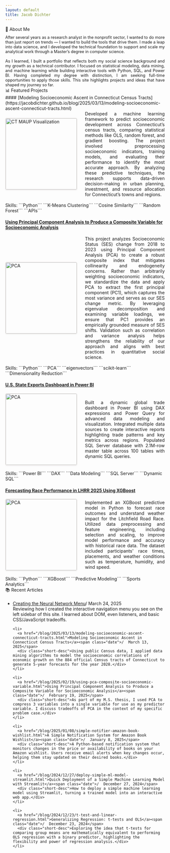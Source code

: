 ```yaml
---
layout: default
title: Jacob Dichter
---
```


<div class="home-buttontile" style="margin-bottom: 10px;">🌱 About Me</div>
<div class="aboutme-text">
<p style="margin: 0; text-align: justify; font-size: 0.9em;">After several years as a research analyst in the nonprofit sector, I wanted to do more than just report on trends — I wanted to build the tools that drive them. I made a leap into data science, and I developed the technical foundation to support and scale my analytical work through a Master’s degree in computer science.</p>

<p style="margin-top: 15px; margin-bottom: 0px; text-align: justify; font-size: 0.9em;">As I learned, I built a portfolio that reflects both my social science background and my growth as a technical contributor. I focused on statistical modeling, data mining, and machine learning while building interactive tools with Python, SQL, and Power BI. Having completed my degree with distinction, I am seeking full-time opportunities to apply those skills. This site highlights projects and ideas that have shaped my journey so far. </p>
</div>

<div class="content-line-section"></div>

<div class="home-buttontile">📊 Featured Projects</div>
<a href="https://jacobdichter.github.io/blog/2025/03/13/modeling-socioeconomic-ascent-connecticut-tracts.html" style="display: block; text-decoration: none; color: inherit;">
<div class="home-project-tile" markdown="1">
#### [Modeling Socioeconomic Ascent in Connecticut Census Tracts](https://jacobdichter.github.io/blog/2025/03/13/modeling-socioeconomic-ascent-connecticut-tracts.html)<br>
<div style="display: flex; align-items: center; gap: 25px;">
      <img src="{{ '/assets/ct_image_maup.png' | absolute_url }}" 
       alt="CT MAUP Visualization" 
       width="225"
       style="max-width: 100%; height: auto; border: 1px solid #E8E2DF; border-radius: 4px; box-shadow: 0 2px 4px rgba(0,0,0,0.05);">   
   <p style="margin: 0; text-align: justify;">
    Developed a machine learning framework to predict socioeconomic development across Connecticut’s census tracts, comparing statistical methods like OLS, random forest, and gradient boosting. The project involved preprocessing socioeconomic indicators, training models, and evaluating their performance to identify the most accurate approach. By analyzing these predictive techniques, the research supports data-driven decision-making in urban planning, investment, and resource allocation for Connecticut’s towns and regions.
  </p>
</div><br>
Skills: ```Python``` ```K-Means Clustering``` ```Cosine Similarity``` ```Random Forest``` ```APIs```
</div>
</a>

<div class="content-line"></div>

#### [Using Principal Component Analysis to Produce a Composite Variable for Socioeconomic Analysis](https://jacobdichter.github.io/blog/2025/02/19/using-pca-composite-socioeconomic-variable.html)<br>
<div style="display: flex; align-items: center; gap: 25px;">
   <img src="https://datascienceplus.com/wp-content/uploads/2019/09/secondlasat.png" 
       alt="PCA" 
       width="225"
       style="max-width: 100%; height: auto; border: 1px solid #E8E2DF; border-radius: 4px; box-shadow: 0 2px 4px rgba(0,0,0,0.05);">
   <p style="margin: 0; text-align: justify;">
This project analyzes Socioeconomic Status (SES) change from 2018 to 2023 using Principal Component Analysis (PCA) to create a robust composite index that mitigates collinearity and endogeneity concerns. Rather than arbitrarily weighting socioeconomic indicators, we standardize the data and apply PCA to extract the first principal component (PC1), which captures the most variance and serves as our SES change metric. By leveraging eigenvalue decomposition and examining variable loadings, we ensure that PC1 provides an empirically grounded measure of SES shifts. Validation such as correlation and variance analysis helps strengthens the reliability of our approach and aligns with best practices in quantitative social science.
  </p>
</div><br>
Skills: ```Python``` ```PCA``` ```eigenvectors``` ```scikit-learn``` ```Dimensionality Reduction```
<div class="content-line"></div>

#### [U.S. State Exports Dashboard in Power BI](https://jacobdichter.github.io/blog/2024/10/08/us-state-exports-dashboard-power-bi.html)<br>
<div style="display: flex; align-items: center; gap: 25px;">
   <img src="https://miro.medium.com/v2/resize:fit:1400/1*1hrMXDRmN7XRuWPKKlikHw.png" 
       alt="PCA" 
       width="225"
       style="max-width: 100%; height: auto; border: 1px solid #E8E2DF; border-radius: 4px; box-shadow: 0 2px 4px rgba(0,0,0,0.05);">
   <p style="margin: 0; text-align: justify;">
    Built a dynamic global trade dashboard in Power BI using DAX expressions and Power Query for advanced data modeling and visualization. Integrated multiple data sources to create interactive reports highlighting trade patterns and key metrics across regions. Populated SQL Server database with 2.1M-row master table across 100 tables with dynamic SQL queries.
  </p>
</div><br>
Skills: ```Power BI``` ```DAX``` ```Data Modeling``` ```SQL Server``` ```Dynamic SQL```
<div class="content-line"></div>

#### [Forecasting Race Performance in LHRR 2025 Using XGBoost](http://github.com/)<br>
<div style="display: flex; align-items: center; gap: 25px;">
   <img src="https://images.idgesg.net/images/article/2022/12/xboost-influxdb-05-100935143-large.jpg?auto=webp&quality=85,70&auto=webp&quality=85,70" 
       alt="PCA" 
       width="225"
       style="max-width: 100%; height: auto; border: 1px solid #E8E2DF; border-radius: 4px; box-shadow: 0 2px 4px rgba(0,0,0,0.05);">
   <p style="margin: 0; text-align: justify;">
    Implemented an XGBoost predictive model in Python to forecast race outcomes and understand weather impact for the Litchfield Road Race. Utilized data preprocessing and feature engineering, including selection and scaling, to improve model performance and accuracy with historical race data. The dataset included participants' race times, placements, and weather conditions such as temperature, humidity, and wind speed.
  </p>
</div><br>
Skills: ```Python``` ```XGBoost``` ```Predictive Modeling``` ```Sports Analytics```

<!-- #### [Creating the Neural Network Menu with HTML, CSS, and JavaScript](https://jacobdichter.github.io/blog/2025/03/24/creating-neural-network-menu-css-html-javascript.html)<br>
<div style="display: flex; align-items: center; gap: 25px;">
   <img src="{{ '/assets/red_network.png' | absolute_url }}" 
       alt="PCA" 
       width="225"
       style="max-width: 100%; height: auto; border: 1px solid #E8E2DF; border-radius: 4px; box-shadow: 0 2px 4px rgba(0,0,0,0.05);">
   <p style="margin: 0; text-align: justify;">
  I developed an interactive neural network navigation menu using HTML, CSS, and JavaScript, focusing on real-time user interaction. Leveraging event handling and DOM manipulation, I implemented dynamic updates to the menu based on user inputs, enhancing responsiveness and usability. The solution was optimized for performance, ensuring smooth transitions and minimal latency during user interactions.
  </p>
</div><br>
Skills: ```HTML``` ```CSS``` ```JavaScript``` ```Event Handling``` ```DOM Manipulation```
-->

<div class="content-line-section"></div>

<div class="home-buttontile" style="margin-bottom: 20px;">📚 Recent Articles</div>

<ul>
    <li>
      <a href="/blog/2025/03/24/creating-neural-network-menu-css-html-javascript.html">Creating the Neural Network Menu</a><span class="date">/  March 24, 2025</span>
      <div class="short-desc">Reviewing how I created the interactive navigation menu you see on the left sidebar of this site. I learned about DOM, even listeners, and basic CSS/JavaScript tradeoffs.</div>
    </li>
  
    <li>
      <a href="/blog/2025/03/13/modeling-socioeconomic-ascent-connecticut-tracts.html">Modeling Socioeconomic Ascent in Connecticut Census Tracts</a><span class="date">/  March 13, 2025</span>
      <div class="short-desc">Using public Census data, I applied data mining algorithms to model the socioeconomic correlations of economic growth on the 884 official Census tracts of Connecticut to generate 5-year forecasts for the year 2028.</div>
    </li>
  
    <li>
      <a href="/blog/2025/02/19/using-pca-composite-socioeconomic-variable.html">Using Principal Component Analysis to Produce a Composite Variable for Socioeconomic Analysis</a><span class="date">/  February 19, 2025</span>
      <div class="short-desc">As part of my M.S. thesis, I used PCA to compress 3 variables into a single variable for use as my predictor variable. I discuss tradeoffs of PCA in the context of my specific problem case.</div>
    </li>
  
    <li>
      <a href="/blog/2025/01/08/simple-notifier-amazon-book-wishlist.html">A Simple Notification System for Amazon Book Wishlist</a><span class="date">/  January 8, 2025</span>
      <div class="short-desc">A Python-based notification system that monitors changes in the price or availability of books on your Amazon wishlist. Users receive email alerts when key changes occur, helping them stay updated on their desired books.</div>
    </li>
  
    <li>
      <a href="/blog/2024/12/27/deploy-simple-ml-model-streamlit.html">Quick Deployment of a Simple Machine Learning Model with Streamlit</a><span class="date">/  December 27, 2024</span>
      <div class="short-desc">How to deploy a simple machine learning model using Streamlit, turning a trained model into an interactive web app.</div>
    </li>
  
    <li>
      <a href="/blog/2024/12/23/t-test-and-linear-regression.html">Generalizing Regression: t-tests and OLS</a><span class="date">/  December 23, 2024</span>
      <div class="short-desc">Exploring the idea that t-tests for comparing group means are mathematically equivalent to performing OLS regression with a binary predictor, highlighting the flexibility and power of regression analysis.</div>
    </li>
</ul>
<br>
